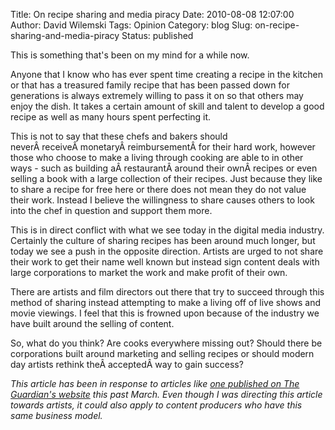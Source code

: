 Title: On recipe sharing and media piracy
Date: 2010-08-08 12:07:00
Author: David Wilemski
Tags: Opinion
Category: blog
Slug: on-recipe-sharing-and-media-piracy
Status: published

This is something that's been on my mind for a while now.

Anyone that I know who has ever spent time creating a recipe in the
kitchen or that has a treasured family recipe that has been passed down
for generations is always extremely willing to pass it on so that others
may enjoy the dish. It takes a certain amount of skill and talent to
develop a good recipe as well as many hours spent perfecting it.

This is not to say that these chefs and bakers should
neverÂ receiveÂ monetaryÂ reimbursementÂ for their hard work,
however those who choose to make a living through cooking are able to in
other ways - such as building aÂ restaurantÂ around their ownÂ recipes
or even selling a book with a large collection of their recipes. Just
because they like to share a recipe for free here or there does not mean
they do not value their work. Instead I believe the willingness to share
causes others to look into the chef in question and support them more.

This is in direct conflict with what we see today in the digital media
industry. Certainly the culture of sharing recipes has been around much
longer, but today we see a push in the opposite direction. Artists are
urged to not share their work to get their name well known but instead
sign content deals with large corporations to market the work and make
profit of their own.

There are artists and film directors out there that try to succeed
through this method of sharing instead attempting to make a living off
of live shows and movie viewings. I feel that this is frowned upon
because of the industry we have built around the selling of content.

So, what do you think? Are cooks everywhere missing out? Should there be
corporations built around marketing and selling recipes or should modern
day artists rethink theÂ acceptedÂ way to gain success?

*This article has been in response to articles like [one published on
The Guardian's
website](http://www.guardian.co.uk/media/2010/mar/10/murdoch-illegal-dowloading-stealing-handbag)
this past March. Even though I was directing this article towards
artists, it could also apply to content producers who have this same
business model.*
